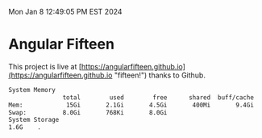 Mon Jan  8 12:49:05 PM EST 2024

# Angular Fifteen


This project is live at [https://angularfifteen.github.io](https://angularfifteen.github.io "fifteen!") thanks to Github.

```bash
System Memory
               total        used        free      shared  buff/cache   available
Mem:            15Gi       2.1Gi       4.5Gi       400Mi       9.4Gi        13Gi
Swap:          8.0Gi       768Ki       8.0Gi
System Storage
1.6G	.
